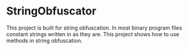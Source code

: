 # StringObfuscator

This project is built for string obfuscation. In most binary program files constant strings written in as they are. 
This project shows how to use methods in string obfuscation. 

